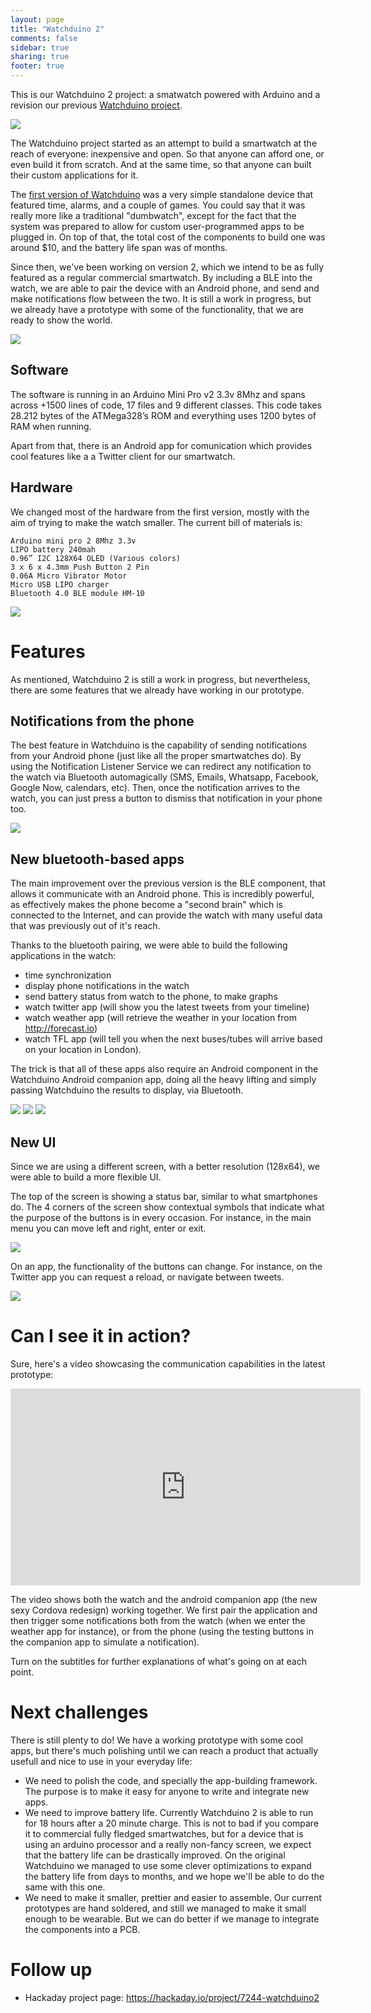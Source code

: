 ```yaml
---
layout: page
title: "Watchduino 2"
comments: false
sidebar: true
sharing: true
footer: true
---
```


This is our Watchduino 2 project: a smatwatch powered with Arduino and a revision our previous [Watchduino project](http://www.coconauts.net/projects/watchduino/).

<img src="/projects/watchduino2/watch1.jpg" />

The Watchduino project started as an attempt to build a smartwatch at the reach of everyone: inexpensive and open. So that anyone can afford one, or even build it from scratch. And at the same time, so that anyone can built their custom applications for it.

The [first version of Watchduino](http://www.coconauts.net/projects/watchduino/) was a very simple standalone device that featured time, alarms, and a couple of games. You could say that it was really more like a traditional "dumbwatch", except for the fact that the system was prepared to allow for custom user-programmed apps to be plugged in. On top of that, the total cost of the components to build one was around $10, and the battery life span was of months.

Since then, we've been working on version 2, which we intend to be as fully featured as a regular commercial smartwatch. By including a BLE into the watch, we are able to pair the device with an Android phone, and send and make notifications flow between the two. It is still a work in progress, but we already have a prototype with some of the functionality, that we are ready to show the world.

<img src="/projects/watchduino2/watch2.jpg" class="screenshot" />

## Software

The software is running in an Arduino Mini Pro v2 3.3v 8Mhz and spans across +1500 lines of code, 17 files and 9 different classes. This code takes 28.212 bytes of the ATMega328’s ROM and everything uses 1200 bytes of RAM when running.

Apart from that, there is an Android app for comunication which provides cool features like a a Twitter client for our smartwatch.


## Hardware

We changed most of the hardware from the first version, mostly with
the aim of trying to make the watch smaller. The current bill of materials is:

    Arduino mini pro 2 8Mhz 3.3v
    LIPO battery 240mah
    0.96” I2C 128X64 OLED (Various colors)
    3 x 6 x 4.3mm Push Button 2 Pin
    0.06A Micro Vibrator Motor
    Micro USB LIPO charger
    Bluetooth 4.0 BLE module HM-10

<img src="/projects/watchduino2/all-3.jpg" class="screenshot" />


# Features

As mentioned, Watchduino 2 is still a work in progress, but nevertheless, there are some features that we already have working in our prototype.

## Notifications from the phone

The best feature in Watchduino is the capability of sending notifications from your Android phone (just like all the proper smartwatches do). By using the Notification Listener Service we can redirect any notification to the watch via Bluetooth automagically (SMS, Emails, Whatsapp, Facebook, Google Now, calendars, etc). Then, once the notification arrives to the watch, you can just press a button to dismiss that notification in your phone too.

<img src="/projects/watchduino2/notifications.jpg" class="screenshot" />

## New bluetooth-based apps

The main improvement over the previous version is the BLE component, that allows it communicate with an Android phone. This is incredibly powerful, as effectively makes the phone become a "second brain" which is connected to the Internet, and can provide the watch with many useful data that was previously out of it's reach.

Thanks to the bluetooth pairing, we were able to build the following applications in the watch:

- time synchronization
- display phone notifications in the watch
- send battery status from watch to the phone, to make graphs
- watch twitter app (will show you the latest tweets from your timeline)
- watch weather app (will retrieve the weather in your location from http://forecast.io)
- watch TFL app (will tell you when the next buses/tubes will arrive based on your location in London).

The trick is that all of these apps also require an Android component in the Watchduino Android companion app, doing all the heavy lifting and simply passing Watchduino the results to display, via Bluetooth.

<img src="/projects/watchduino2/manager2.png" class="screenshot" />
<img src="/projects/watchduino2/battery.png" class="screenshot" />
<img src="/projects/watchduino2/buses.png.jpeg" class="screenshot" />


## New UI

Since we are using a different screen, with a better resolution (128x64), we were able to build a more flexible UI.

The top of the screen is showing a status bar, similar to what smartphones do. The 4 corners of the screen show contextual symbols that indicate what the purpose of the buttons is in every occasion. For instance, in the main menu you can move left and right, enter or exit.

<img src="/projects/watchduino2/menu2.jpg" class="screenshot" />

On an app, the functionality of the buttons can change. For instance, on the Twitter app you can request a reload, or navigate between tweets.

<img src="/projects/watchduino2/twitter.jpg" class="screenshot" />

# Can I see it in action?

Sure, here's a video showcasing the communication capabilities in the latest prototype:

<iframe width="560" height="315" src="https://www.youtube.com/embed/LVE85OxWGzs" frameborder="0" allowfullscreen></iframe>

The video shows both the watch and the android companion app (the new sexy Cordova redesign) working together. We first pair the application and then trigger some notifications both from the watch (when we enter the weather app for instance), or from the phone (using the testing buttons in the companion app to simulate a notification).

Turn on the subtitles for further explanations of what's going on at each point.

# Next challenges

There is still plenty to do! We have a working prototype with some cool apps, but there's much polishing until we can reach a product that actually usefull and nice to use in your everyday life:

- We need to polish the code, and specially the app-building framework. The purpose is to make it easy for anyone to write and integrate new apps.
- We need to improve battery life. Currently Watchduino 2 is able to run for 18 hours after a 20 minute charge. This is not to bad if you compare it to commercial fully fledged smartwatches, but for a device that is using an arduino processor and a really non-fancy screen, we expect that the battery life can be drastically improved. On the original Watchduino we managed to use some clever optimizations to expand the battery life from days to months, and we hope we'll be able to do the same with this one.
- We need to make it smaller, prettier and easier to assemble. Our current prototypes are hand soldered, and still we managed to make it small enough to be wearable. But we can do better if we manage to integrate the components into a PCB.

# Follow up

- Hackaday project page: https://hackaday.io/project/7244-watchduino2
